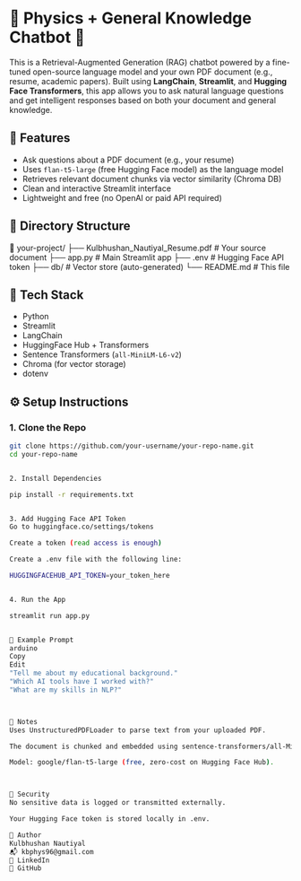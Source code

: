 # 📄 Physics + General Knowledge Chatbot 🤖

This is a Retrieval-Augmented Generation (RAG) chatbot powered by a fine-tuned open-source language model and your own PDF document (e.g., resume, academic papers). Built using **LangChain**, **Streamlit**, and **Hugging Face Transformers**, this app allows you to ask natural language questions and get intelligent responses based on both your document and general knowledge.

## 🚀 Features

- Ask questions about a PDF document (e.g., your resume)
- Uses `flan-t5-large` (free Hugging Face model) as the language model
- Retrieves relevant document chunks via vector similarity (Chroma DB)
- Clean and interactive Streamlit interface
- Lightweight and free (no OpenAI or paid API required)

## 📂 Directory Structure

📁 your-project/
├── Kulbhushan_Nautiyal_Resume.pdf # Your source document
├── app.py # Main Streamlit app
├── .env # Hugging Face API token
├── db/ # Vector store (auto-generated)
└── README.md # This file


## 🧠 Tech Stack

- Python
- Streamlit
- LangChain
- HuggingFace Hub + Transformers
- Sentence Transformers (`all-MiniLM-L6-v2`)
- Chroma (for vector storage)
- dotenv

## ⚙️ Setup Instructions

### 1. Clone the Repo

```bash
git clone https://github.com/your-username/your-repo-name.git
cd your-repo-name


2. Install Dependencies

pip install -r requirements.txt


3. Add Hugging Face API Token
Go to huggingface.co/settings/tokens

Create a token (read access is enough)

Create a .env file with the following line:

HUGGINGFACEHUB_API_TOKEN=your_token_here


4. Run the App

streamlit run app.py


📝 Example Prompt
arduino
Copy
Edit
"Tell me about my educational background."
"Which AI tools have I worked with?"
"What are my skills in NLP?"



📌 Notes
Uses UnstructuredPDFLoader to parse text from your uploaded PDF.

The document is chunked and embedded using sentence-transformers/all-MiniLM-L6-v2.

Model: google/flan-t5-large (free, zero-cost on Hugging Face Hub).



🔐 Security
No sensitive data is logged or transmitted externally.

Your Hugging Face token is stored locally in .env.

📧 Author
Kulbhushan Nautiyal
📬 kbphys96@gmail.com
🔗 LinkedIn
🐙 GitHub
